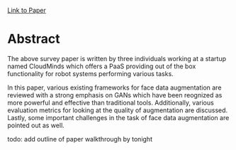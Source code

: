 [Link to Paper](https://arxiv.org/pdf/1904.11685.pdf)

# Abstract
The above survey paper is written by three individuals working at a startup named CloudMinds which offers a PaaS
providing out of the box functionality for robot systems performing various tasks. 

In this paper, various existing frameworks for face data augmentation are reviewed with a strong emphasis on GANs
which have been reognized as more powerful and effective than traditional tools. Additionally, various evaluation
metrics for looking at the quality of augmentation are discussed. Lastly, some important challenges in the
task of face data augmentation are pointed out as well. 

todo: add outline of paper walkthrough by tonight
